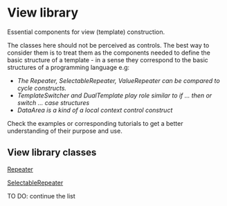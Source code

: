 # View library

Essential components for view (template) construction.

The classes here should not be perceived as controls. The best way to consider them is to treat them as the components needed to define the basic structure of a template - in a sense they correspond to the basic structures of a programming language e.g:

- _The Repeater, SelectableRepeater, ValueRepeater can be compared to cycle constructs._
- _TemplateSwitcher and DualTemplate play role similar to if ... then or switch ... case structures_
-  _DataArea is a kind of a local context control construct_

Check the examples or corresponding tutorials to get a better understanding of their purpose and use.

## View library classes

[Repeater](Repeater.md)

[SelectableRepeater](SelectableRepeater.md)

TO DO: continue the list

